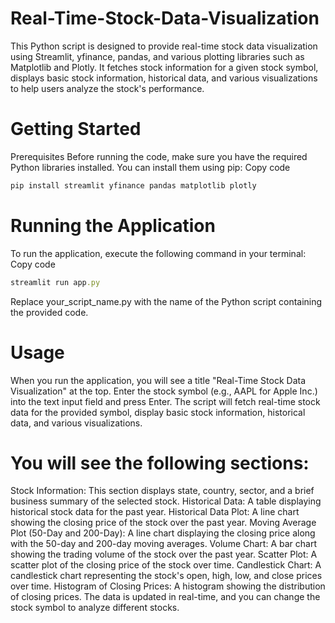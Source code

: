 # Real-Time-Stock-Data-Visualization
This Python script is designed to provide real-time stock data visualization using Streamlit, yfinance, pandas, and various plotting libraries such as Matplotlib and Plotly. It fetches stock information for a given stock symbol, displays basic stock information, historical data, and various visualizations to help users analyze the stock's performance.
# Getting Started
Prerequisites
Before running the code, make sure you have the required Python libraries installed. You can install them using pip:
Copy code
```rb
pip install streamlit yfinance pandas matplotlib plotly
```
# Running the Application
To run the application, execute the following command in your terminal:
Copy code
```rb
streamlit run app.py
```
Replace your_script_name.py with the name of the Python script containing the provided code.

# Usage
When you run the application, you will see a title "Real-Time Stock Data Visualization" at the top.
Enter the stock symbol (e.g., AAPL for Apple Inc.) into the text input field and press Enter.
The script will fetch real-time stock data for the provided symbol, display basic stock information, historical data, and various visualizations.

# You will see the following sections:
Stock Information: This section displays state, country, sector, and a brief business summary of the selected stock.
Historical Data: A table displaying historical stock data for the past year.
Historical Data Plot: A line chart showing the closing price of the stock over the past year.
Moving Average Plot (50-Day and 200-Day): A line chart displaying the closing price along with the 50-day and 200-day moving averages.
Volume Chart: A bar chart showing the trading volume of the stock over the past year.
Scatter Plot: A scatter plot of the closing price of the stock over time.
Candlestick Chart: A candlestick chart representing the stock's open, high, low, and close prices over time.
Histogram of Closing Prices: A histogram showing the distribution of closing prices.
The data is updated in real-time, and you can change the stock symbol to analyze different stocks.


